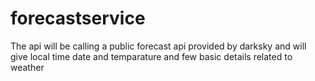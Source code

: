 # forecastservice
The api will be calling a public forecast api provided by darksky and will give local time date and temparature and few basic details related to weather
